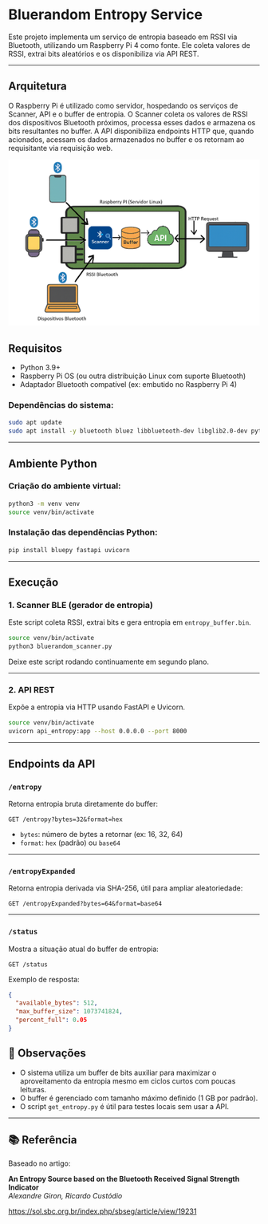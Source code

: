# Bluerandom Entropy Service

Este projeto implementa um serviço de entropia baseado em RSSI via Bluetooth, utilizando um Raspberry Pi 4 como fonte. Ele coleta valores de RSSI, extrai bits aleatórios e os disponibiliza via API REST.

---

## Arquitetura

O Raspberry Pi é utilizado como servidor, hospedando os serviços de Scanner, API e o buffer de entropia.
O Scanner coleta os valores de RSSI dos dispositivos Bluetooth próximos, processa esses dados e armazena os bits resultantes no buffer.
A API disponibiliza endpoints HTTP que, quando acionados, acessam os dados armazenados no buffer e os retornam ao requisitante via requisição web. 

![Alt text](https://github.com/eduardogmarchesan/bluerandomLinux/blob/webServer/Images/Arquitetura.png)

## Requisitos

- Python 3.9+
- Raspberry Pi OS (ou outra distribuição Linux com suporte Bluetooth)
- Adaptador Bluetooth compatível (ex: embutido no Raspberry Pi 4)

### Dependências do sistema:

```bash
sudo apt update
sudo apt install -y bluetooth bluez libbluetooth-dev libglib2.0-dev python3-pip python3-venv build-essential
```

---

## Ambiente Python

### Criação do ambiente virtual:

```bash
python3 -m venv venv
source venv/bin/activate
```

### Instalação das dependências Python:

```bash
pip install bluepy fastapi uvicorn
```

---

## Execução

### 1. Scanner BLE (gerador de entropia)

Este script coleta RSSI, extrai bits e gera entropia em `entropy_buffer.bin`.

```bash
source venv/bin/activate
python3 bluerandom_scanner.py
```

Deixe este script rodando continuamente em segundo plano.

---

### 2. API REST

Expõe a entropia via HTTP usando FastAPI e Uvicorn.

```bash
source venv/bin/activate
uvicorn api_entropy:app --host 0.0.0.0 --port 8000
```

---

## Endpoints da API

### `/entropy`
Retorna entropia bruta diretamente do buffer:

```
GET /entropy?bytes=32&format=hex
```

- `bytes`: número de bytes a retornar (ex: 16, 32, 64)
- `format`: `hex` (padrão) ou `base64`

---

### `/entropyExpanded`
Retorna entropia derivada via SHA-256, útil para ampliar aleatoriedade:

```
GET /entropyExpanded?bytes=64&format=base64
```

---

### `/status`
Mostra a situação atual do buffer de entropia:

```
GET /status
```

Exemplo de resposta:

```json
{
  "available_bytes": 512,
  "max_buffer_size": 1073741824,
  "percent_full": 0.05
}
```


## 🧠 Observações

- O sistema utiliza um buffer de bits auxiliar para maximizar o aproveitamento da entropia mesmo em ciclos curtos com poucas leituras.
- O buffer é gerenciado com tamanho máximo definido (1 GB por padrão).
- O script `get_entropy.py` é útil para testes locais sem usar a API.

---

## 📚 Referência

Baseado no artigo:

**An Entropy Source based on the Bluetooth Received Signal Strength Indicator**  
_Alexandre Giron, Ricardo Custódio_

https://sol.sbc.org.br/index.php/sbseg/article/view/19231
